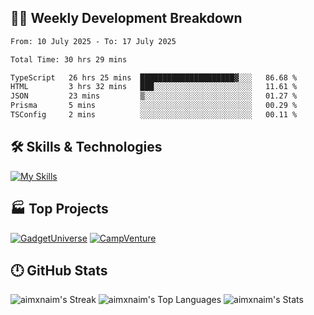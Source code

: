 

## 🧑‍💻 Weekly Development Breakdown

<!--START_SECTION:waka-->

```txt
From: 10 July 2025 - To: 17 July 2025

Total Time: 30 hrs 29 mins

TypeScript   26 hrs 25 mins  █████████████████████▓░░░   86.68 %
HTML         3 hrs 32 mins   ███░░░░░░░░░░░░░░░░░░░░░░   11.61 %
JSON         23 mins         ▒░░░░░░░░░░░░░░░░░░░░░░░░   01.27 %
Prisma       5 mins          ░░░░░░░░░░░░░░░░░░░░░░░░░   00.29 %
TSConfig     2 mins          ░░░░░░░░░░░░░░░░░░░░░░░░░   00.11 %
```

<!--END_SECTION:waka-->

## 🛠️ Skills & Technologies

[![My Skills](https://skillicons.dev/icons?i=angular,react,docker,mongodb,nodejs,express,github,bootstrap,prisma,postman,postgres&perline=8)](https://skillicons.dev)

## 🏭 Top Projects

[![GadgetUniverse](https://github-readme-stats.vercel.app/api/pin/?username=aimxnaim&repo=GadgetUniverse&theme=tokyonight&show_icons=true&hide_border=true)](https://github.com/aimxnaim/GadgetUniverse)
[![CampVenture](https://github-readme-stats.vercel.app/api/pin/?username=aimxnaim&repo=CampVenture&theme=tokyonight&show_icons=true&hide_border=true)](https://github.com/aimxnaim/CampVenture)

## 🕛 GitHub Stats

![aimxnaim's Streak](https://streak-stats.demolab.com?user=aimxnaim&theme=tokyonight&show_icons=true&hide_border=true)
![aimxnaim's Top Languages](https://github-readme-stats.vercel.app/api/top-langs/?username=aimxnaim&theme=tokyonight&show_icons=true&hide_border=true&layout=compact)
![aimxnaim's Stats](https://github-readme-stats.vercel.app/api?username=aimxnaim&theme=tokyonight&show_icons=true&hide_border=true&count_private=true)





